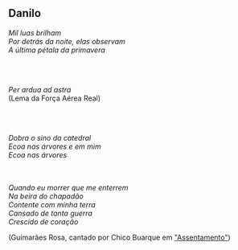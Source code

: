 # 

## Danilo

_Mil luas brilham <br>
Por detrás da noite, elas observam <br>
A última pétala da primavera_

<br><br>

_Per ardua ad astra_ <br>
(Lema da Força Aérea Real) <br>

<br><br>










_Dobra o sino da catedral <br>
Ecoa nas árvores e em mim <br>
Ecoa nas árvores_  <br>

<br><br>
_Quando eu morrer que me enterrem <br>
Na beira do chapadão <br>
Contente com minha terra <br>
Cansado de tanta guerra <br>
Crescido de coração_

(Guimarães Rosa, cantado por Chico Buarque em ["Assentamento"](https://www.youtube.com/watch?v=7YzDpKMJyiM))

<br>

